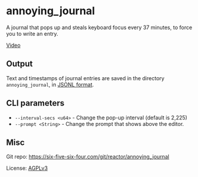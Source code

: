 # annoying_journal

A journal that pops up and steals keyboard focus every 37 minutes,
to force you to write an entry.

[Video](videos/002-demo.webm)

## Output

Text and timestamps of journal entries are saved in the directory `annoying_journal`,
in [JSONL format](https://jsonlines.org/).

## CLI parameters

- `--interval-secs <u64>` - Change the pop-up interval (default is 2,225)
- `--prompt <String>` - Change the prompt that shows above the editor.

## Misc

Git repo: https://six-five-six-four.com/git/reactor/annoying_journal

License: [AGPLv3](COPYING)
